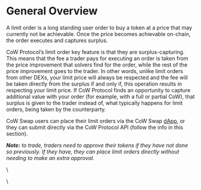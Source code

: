 # General Overview

A limit order is a long standing user order to buy a token at a price that may currently not be achievable. Once the price becomes achievable on-chain, the order executes and captures surplus.&#x20;

CoW Protocol’s limit order key feature is that they are surplus-capturing. This means that the fee a trader pays for executing an order is taken from the price improvement that solvers find for the order, while the rest of the price improvement goes to the trader. In other words, unlike limit orders from other DEXs, your limit price will always be respected and the fee will be taken directly from the surplus if and only if, this operation results in respecting your limit price. If CoW Protocol finds an opportunity to capture additional value with your order (for example, with a full or partial CoW), that surplus is given to the trader instead of, what typically happens for limit orders, being taken by the counterparty.

CoW Swap users can place their limit orders via the CoW Swap [dApp](http://swap.cow.fi), or they can submit directly via the CoW Protocol API (follow the info in this section).&#x20;

_**Note:** to trade, traders need to approve their tokens if they have not done so previously. If they have, they can place limit orders directly without needing to make an extra approval._

\


\
